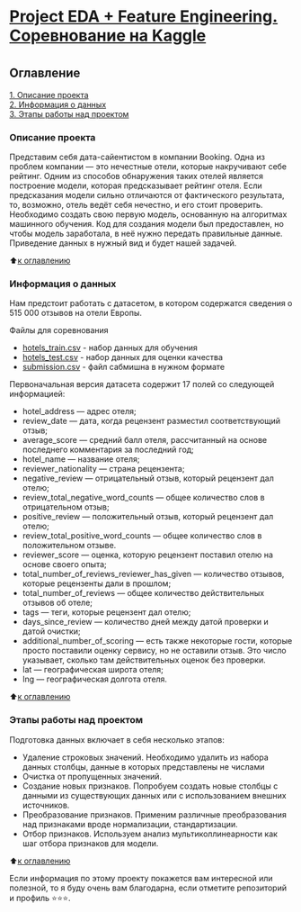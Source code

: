 # [<h4>Project EDA + Feature Engineering. Соревнование на Kaggle</h4>](https://github.com/Pupsova/course_data_science/blob/main/PROJECT-3_EDA/project_3.ipynb)


## Оглавление  
[1. Описание проекта](#Описание-проекта)   
[2. Информация о данных](#Краткая-информация-о-данных)  
[3. Этапы работы над проектом](#Этапы-работы-над-проектом)

### Описание проекта    

Представим себя дата-сайентистом в компании Booking. Одна из проблем компании — это нечестные отели, которые накручивают себе рейтинг. Одним из способов обнаружения таких отелей является построение модели, которая предсказывает рейтинг отеля. Если предсказания модели сильно отличаются от фактического результата, то, возможно, отель ведёт себя нечестно, и его стоит проверить.
Необходимо создать свою первую модель, основанную на алгоритмах машинного обучения.
Код для создания модели был предоставлен, но чтобы модель заработала, в неё нужно передать правильные данные. Приведение данных в нужный вид и будет нашей задачей.

:arrow_up:[к оглавлению](#Оглавление)


### Информация о данных

Нам предстоит работать с датасетом, в котором содержатся сведения о 515 000 отзывов на отели Европы.

Файлы для соревнования
- [hotels_train.csv](https://drive.google.com/file/d/1NMazRYCrLOCUxOZ64aFFg1FHxIa9oIJd/view?usp=share_link) - набор данных для обучения
- [hotels_test.csv](https://drive.google.com/file/d/14RdR0kG-3kYjU5VKFBNLGoe98osYzOL5/view?usp=share_link) - набор данных для оценки качества
- [submission.csv](https://drive.google.com/file/d/1oOf8qjysQ5bOqGFtM_WzT1BYnpAcuNAD/view?usp=share_link) - файл сабмишна в нужном формате

Первоначальная версия датасета содержит 17 полей со следующей информацией:
* hotel_address — адрес отеля;
* review_date — дата, когда рецензент разместил соответствующий отзыв;
* average_score — средний балл отеля, рассчитанный на основе последнего комментария за последний год;
* hotel_name — название отеля;
* reviewer_nationality — страна рецензента;
* negative_review — отрицательный отзыв, который рецензент дал отелю;
* review_total_negative_word_counts — общее количество слов в отрицательном отзыв;
* positive_review — положительный отзыв, который рецензент дал отелю;
* review_total_positive_word_counts — общее количество слов в положительном отзыве.
* reviewer_score — оценка, которую рецензент поставил отелю на основе своего опыта;
* total_number_of_reviews_reviewer_has_given — количество отзывов, которые рецензенты дали в прошлом;
* total_number_of_reviews — общее количество действительных отзывов об отеле;
* tags — теги, которые рецензент дал отелю;
* days_since_review — количество дней между датой проверки и датой очистки;
* additional_number_of_scoring — есть также некоторые гости, которые просто поставили оценку сервису, но не оставили отзыв. Это число указывает, сколько там действительных оценок без проверки.
* lat — географическая широта отеля;
* lng — географическая долгота отеля.

:arrow_up:[к оглавлению](#Оглавление)


### Этапы работы над проектом

Подготовка данных включает в себя несколько этапов:

* Удаление строковых значений. Необходимо удалить из набора данных столбцы, данные в которых представлены не числами
* Очистка от пропущенных значений.
* Создание новых признаков. Попробуем создать новые столбцы с данными из существующих данных или с использованием внешних источников.
* Преобразование признаков. Применим различные преобразования над признаками вроде нормализации, стандартизации.
* Отбор признаков. Используем анализ мультиколлинеарности как шаг отбора признаков для модели.

:arrow_up:[к оглавлению](#Оглавление)

Если информация по этому проекту покажется вам интересной или полезной, то я буду очень вам благодарна, если отметите репозиторий и профиль ⭐️⭐️⭐️.
